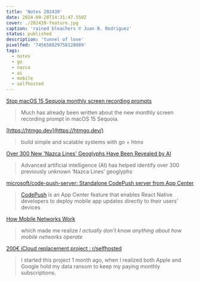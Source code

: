 ```yaml
---
title: 'Notes 202439'
date: 2024-09-28T14:31:47.550Z
cover: ./202439-feature.jpg
caption: 'rained bleachers © Juan B. Rodriguez'
status: published
description: 'tunnel of love'
pixelfed: '745650829758128089'
tags:
  - notes
  - go
  - nazca
  - ai
  - mobile
  - selfhosted
---
```


[Stop macOS 15 Sequoia monthly screen recording prompts](https://lapcatsoftware.com/articles/2024/8/10.html)

> Much has already been written about the new monthly screen recording prompt in macOS 15 Sequoia.

[https://htmgo.dev](https://htmgo.dev/)

> build simple and scalable systems with go + htmx

[Over 300 New 'Nazca Lines' Geoglyphs Have Been Revealed by AI](https://thedebrief.org/look-over-300-new-nazca-lines-geoglyphs-have-been-revealed-by-ai/)

> Advanced artificial intelligence (AI) has helped identify over 300 previously unknown ‘Nazca Lines’ geoglyphs

[microsoft/code-push-server: Standalone CodePush server from App Center](https://github.com/microsoft/code-push-server?tab=readme-ov-file)

> [CodePush](https://learn.microsoft.com/en-us/appcenter/distribution/codepush/) is an App Center feature that enables React Native developers to deploy mobile app updates directly to their users’ devices

[How Mobile Networks Work](https://matduggan.com/how-mobile-networks-work/)

> which made me realize *I actually don't know anything about how mobile networks operate*

[200€ iCloud replacement project : r/selfhosted](https://www.reddit.com/r/selfhosted/comments/1fqyewc/200_icloud_replacement_project/)

> I started this project 1 month ago, when I realized both Apple and Google hold my data ransom to keep my paying monthly subscriptions.

